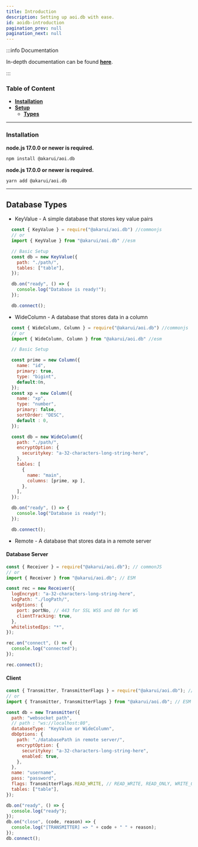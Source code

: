 ```yaml
---
title: Introduction
description: Setting up aoi.db with ease.
id: aoidb-introduction
pagination_prev: null
pagination_next: null
---
```


:::info Documentation

In-depth documentation can be found **[here](https://akaruidevelopment.github.io/aoi.db/index.html)**.

:::

### Table of Content

- **[Installation](#installation)**
- **[Setup](#example-usage)**
  - **[Types](#database-types)**

---

### Installation

<Tabs groupId="pref-install">
  <TabItem value="i-npm" label="npm">

  **node.js 17.0.0 or newer is required.**
  ```bash
  npm install @akarui/aoi.db
  ```
  
  </TabItem>
  <TabItem value="i-yarn" label="yarn">

  **node.js 17.0.0 or newer is required.**
  ```bash
  yarn add @akarui/aoi.db
  ```

</TabItem>
</Tabs>

---

## Database Types
- KeyValue - A simple database that stores key value pairs
```js
  const { KeyValue } = require("@akarui/aoi.db") //commonjs
  // or
  import { KeyValue } from "@akarui/aoi.db" //esm

  // Basic Setup
  const db = new KeyValue({
    path: "./path/",
    tables: ["table"],
  });

  db.on("ready", () => {
    console.log("Database is ready!");
  });

  db.connect();
```
- WideColumn - A database that stores data in a column
```js
  const { WideColumn, Column } = require("@akarui/aoi.db") //commonjs
  // or
  import { WideColumn, Column } from "@akarui/aoi.db" //esm

  // Basic Setup

  const prime = new Column({
    name: "id",
    primary: true,
    type: "bigint",
    default:0n,
  });
  const xp = new Column({
    name: "xp",
    type: "number",
    primary: false,
    sortOrder: "DESC",
    default : 0,
  });

  const db = new WideColumn({
    path: "./path/",
    encryptOption: {
      securitykey: "a-32-characters-long-string-here",
    },
    tables: [
      {
        name: "main",
        columns: [prime, xp ],
      },
    ],
  });

  db.on("ready", () => {
    console.log("Database is ready!");
  });

  db.connect();
```
- Remote - A database that stores data in a remote server
#### Database Server
```js
const { Receiver } = require("@akarui/aoi.db"); // commonJS
// or
import { Receiver } from "@akarui/aoi.db"; // ESM

const rec = new Receiver({
  logEncrypt: "a-32-characters-long-string-here",
  logPath: "./logPath/",
  wsOptions: {
    port: portNo, // 443 for SSL WSS and 80 for WS
    clientTracking: true,
  },
  whitelistedIps: "*",
});

rec.on("connect", () => {
  console.log("connected");
});

rec.connect();
```

#### Client

```js
const { Transmitter, TransmitterFlags } = require("@akarui/aoi.db"); // commonJS
// or
import { Transmitter, TransmitterFlags } from "@akarui/aoi.db"; // ESM

const db = new Transmitter({
  path: "websocket path",
  // path : "ws://localhost:80",
  databaseType: "KeyValue or WideColumn",
  dbOptions: {
    path: "./databasePath in remote server/",
    encryptOption: {
      securitykey: "a-32-characters-long-string-here",
      enabled: true,
    },
  },
  name: "username",
  pass: "password",
  flags: TransmitterFlags.READ_WRITE, // READ_WRITE, READ_ONLY, WRITE_ONLY
  tables: ["table"],
});

db.on("ready", () => {
  console.log("ready");
});
db.on("close", (code, reason) => {
  console.log("[TRANSMITTER] => " + code + " " + reason);
});
db.connect();
```